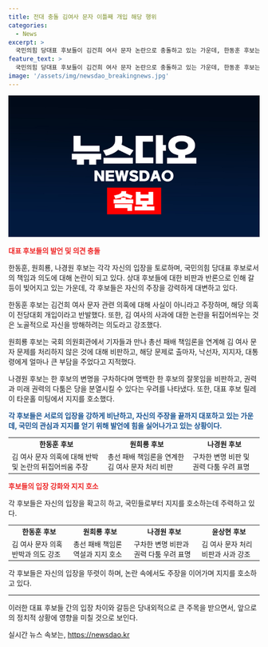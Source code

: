 ```yaml
---
title: 전대 충돌 김여사 문자 이틀째 개입 해당 행위
categories:
  - News
excerpt: >
  국민의힘 당대표 후보들이 김건희 여사 문자 논란으로 충돌하고 있는 가운데, 한동훈 후보는 노골적 의도의 책임 뒤집기라며 본인이 당당하지 않다고 주장하고 있습니다. 이에 비해 원희룡·나경원 후보는 총선 패배 책임론을 강조하며 김 여사 문자 무시를 비판하고 있습니다. 이에 대한 후보들의 발언과 비난이 계속되고 있는 상황입니다.
feature_text: >
  국민의힘 당대표 후보들이 김건희 여사 문자 논란으로 충돌하고 있는 가운데, 한동훈 후보는 노골적 의도의 책임 뒤집기라며 본인이 당당하지 않다고 주장하고 있습니다. 이에 비해 원희룡·나경원 후보는 총선 패배 책임론을 강조하며 김 여사 문자 무시를 비판하고 있습니다. 이에 대한 후보들의 발언과 비난이 계속되고 있는 상황입니다.
image: '/assets/img/newsdao_breakingnews.jpg'
---
```


<p><img src="/assets/img/newsdao_breakingnews.jpg" alt="ranknews 속보" /></p>

<p><b><span style="color: #ee2323;">대표 후보들의 발언 및 의견 충돌</span></b></p>

<p>한동훈, 원희룡, 나경원 후보는 각각 자신의 입장을 토로하며, 국민의힘 당대표 후보로서의 책임과 의도에 대해 논란이 되고 있다. 상대 후보들에 대한 비판과 반론으로 인해 갈등이 빚어지고 있는 가운데, 각 후보들은 자신의 주장을 강력하게 대변하고 있다.</p>

<p>한동훈 후보는 김건희 여사 문자 관련 의혹에 대해 사실이 아니라고 주장하며, 해당 의혹이 전당대회 개입이라고 반발했다. 또한, 김 여사의 사과에 대한 논란을 뒤집어씌우는 것은 노골적으로 자신을 방해하려는 의도라고 강조했다.</p>

<p>원희룡 후보는 국회 의원회관에서 기자들과 만나 총선 패배 책임론을 연계해 김 여사 문자 문제를 처리하지 않은 것에 대해 비판하고, 해당 문제로 출마자, 낙선자, 지지자, 대통령에게 얼마나 큰 부담을 주었다고 지적했다.</p>

<p>나경원 후보는 한 후보의 변명을 구차하다며 명백한 한 후보의 잘못임을 비판하고, 권력과 미래 권력의 다툼은 당을 분열시킬 수 있다는 우려를 나타냈다. 또한, 대표 후보 릴레이 타운홀 미팅에서 지지를 호소했다.</p>

<p><b><span style="color: #1a5490;">각 후보들은 서로의 입장을 강하게 비난하고, 자신의 주장을 끝까지 대포하고 있는 가운데, 국민의 관심과 지지를 얻기 위해 발언에 힘을 실어나가고 있는 상황이다.</span></b></p>

<table>
    <tr>
        <td style="text-align: center; height: 17px;"><b>한동훈 후보</b></td>
        <td style="text-align: center; height: 17px;"><b>원희룡 후보</b></td>
        <td style="text-align: center; height: 17px;"><b>나경원 후보</b></td>
    </tr>
    <tr>
        <td>김 여사 문자 의혹에 대해 반박 및 논란의 뒤집어씌움 주장</td>
        <td>총선 패배 책임론을 연계한 김 여사 문자 처리 비판</td>
        <td>구차한 변명 비판 및 권력 다툼 우려 표명</td>
    </tr>
</table>

<p data-ke-size="size16"></p>

<p><b><span style="color: #ee2323;">후보들의 입장 강화와 지지 호소</span></b></p>

<p>각 후보들은 자신의 입장을 확고히 하고, 국민들로부터 지지를 호소하는데 주력하고 있다.</p>

<table>
    <tr>
        <td style="text-align: center; height: 17px;"><b>한동훈 후보</b></td>
        <td style="text-align: center; height: 17px;"><b>원희룡 후보</b></td>
        <td style="text-align: center; height: 17px;"><b>나경원 후보</b></td>
        <td style="text-align: center; height: 17px;"><b>윤상현 후보</b></td>
    </tr>
    <tr>
        <td>김 여사 문자 의혹 반박과 의도 강조</td>
        <td>총선 패배 책임론 역설과 지지 호소</td>
        <td>구차한 변명 비판과 권력 다툼 우려 표명</td>
        <td>김 여사 문자 처리 비판과 사과 강조</td>
    </tr>
</table>

<p>각 후보들은 자신의 입장을 뚜렷이 하며, 논란 속에서도 주장을 이어가며 지지를 호소하고 있다.</p>

<hr>

<p>이러한 대표 후보들 간의 입장 차이와 갈등은 당내외적으로 큰 주목을 받으면서, 앞으로의 정치적 상황에 영향을 미칠 것으로 보인다.</p>
실시간 뉴스 속보는, <a href="https://newsdao.kr" rel="dofollow">https://newsdao.kr</a>


